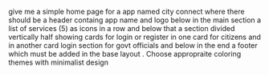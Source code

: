 give me a simple home page for a app named city connect where there should be a header containg app name and logo below in the main section a list of services (5) as icons in a row and below that a section divided vertically half showing cards for login or register in one card for citizens and in another card login section for govt officials and below in the end a footer which must be added in the base layout . Choose appropraite coloring themes with minimalist design
